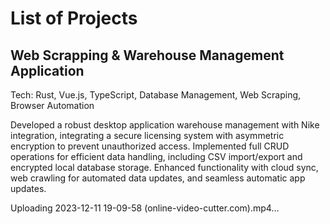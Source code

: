 # List of Projects

## Web Scrapping & Warehouse Management Application
Tech: Rust, Vue.js, TypeScript, Database Management, Web Scraping, Browser Automation

Developed a robust desktop application warehouse management with Nike integration, integrating a secure licensing system with asymmetric encryption to prevent unauthorized access. Implemented full CRUD operations for efficient data handling, including CSV import/export and encrypted local database storage. Enhanced functionality with cloud sync, web crawling for automated data updates, and seamless automatic app updates.

Uploading 2023-12-11 19-09-58 (online-video-cutter.com).mp4…


